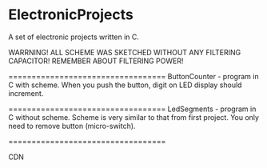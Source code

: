 ElectronicProjects
==================

A set of electronic projects written in C.

WARRNING!
ALL SCHEME WAS SKETCHED WITHOUT ANY FILTERING CAPACITOR! REMEMBER ABOUT FILTERING POWER!

==================================
ButtonCounter - program in C with scheme. When you push the button, digit on LED display should increment.

==================================
LedSegments - program in C without scheme. Scheme is very similar to that from first project. You only need to remove button (micro-switch).

==================================

CDN
